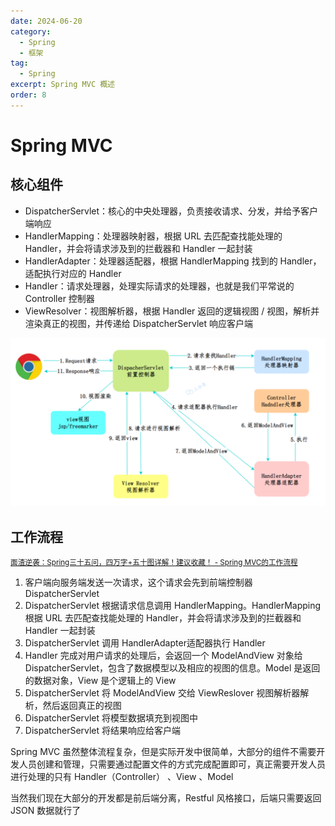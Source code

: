 ```yaml
---
date: 2024-06-20
category:
  - Spring
  - 框架
tag:
  - Spring
excerpt: Spring MVC 概述
order: 8
---
```


# Spring MVC

## 核心组件

- DispatcherServlet：核心的中央处理器，负责接收请求、分发，并给予客户端响应
- HandlerMapping：处理器映射器，根据 URL 去匹配查找能处理的 Handler，并会将请求涉及到的拦截器和 Handler 一起封装
- HandlerAdapter：处理器适配器，根据 HandlerMapping 找到的 Handler，适配执行对应的 Handler
- Handler：请求处理器，处理实际请求的处理器，也就是我们平常说的 Controller 控制器
- ViewResolver：视图解析器，根据 Handler 返回的逻辑视图 / 视图，解析并渲染真正的视图，并传递给 DispatcherServlet 响应客户端

![](./md.assets/spring_mvc.png)

## 工作流程

<small>[面渣逆袭：Spring三十五问，四万字+五十图详解！建议收藏！ - Spring MVC的工作流程](https://mp.weixin.qq.com/s/Y17S85ntHm_MLTZMJdtjQQ)</small>

1. 客户端向服务端发送一次请求，这个请求会先到前端控制器 DispatcherServlet
2. DispatcherServlet 根据请求信息调用 HandlerMapping。HandlerMapping 根据 URL 去匹配查找能处理的 Handler，并会将请求涉及到的拦截器和 Handler 一起封装
3. DispatcherServlet 调用 HandlerAdapter适配器执行 Handler
4. Handler 完成对用户请求的处理后，会返回一个 ModelAndView 对象给 DispatcherServlet，包含了数据模型以及相应的视图的信息。Model 是返回的数据对象，View 是个逻辑上的 View
5. DispatcherServlet 将 ModelAndView 交给 ViewReslover 视图解析器解析，然后返回真正的视图
6. DispatcherServlet 将模型数据填充到视图中
7. DispatcherServlet 将结果响应给客户端

Spring MVC 虽然整体流程复杂，但是实际开发中很简单，大部分的组件不需要开发人员创建和管理，只需要通过配置文件的方式完成配置即可，真正需要开发人员进行处理的只有 Handler（Controller） 、View 、Model

当然我们现在大部分的开发都是前后端分离，Restful 风格接口，后端只需要返回 JSON 数据就行了
